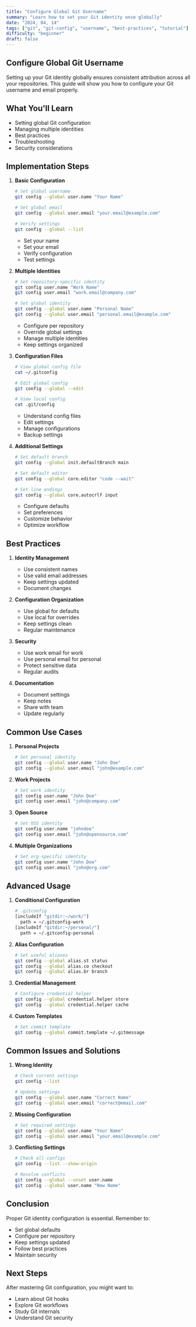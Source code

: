 ```yaml
---
title: "Configure Global Git Username"
summary: "Learn how to set your Git identity once globally"
date: "2024, 04, 14"
tags: ["git", "git-config", "username", "best-practices", "tutorial"]
difficulty: "beginner"
draft: false
---
```


## Configure Global Git Username

Setting up your Git identity globally ensures consistent attribution across all your repositories. This guide will show you how to configure your Git username and email properly.

## What You'll Learn

- Setting global Git configuration
- Managing multiple identities
- Best practices
- Troubleshooting
- Security considerations

## Implementation Steps

1. **Basic Configuration**

   ```bash
   # Set global username
   git config --global user.name "Your Name"

   # Set global email
   git config --global user.email "your.email@example.com"

   # Verify settings
   git config --global --list
   ```

   - Set your name
   - Set your email
   - Verify configuration
   - Test settings

2. **Multiple Identities**

   ```bash
   # Set repository-specific identity
   git config user.name "Work Name"
   git config user.email "work.email@company.com"

   # Set global identity
   git config --global user.name "Personal Name"
   git config --global user.email "personal.email@example.com"
   ```

   - Configure per repository
   - Override global settings
   - Manage multiple identities
   - Keep settings organized

3. **Configuration Files**

   ```bash
   # View global config file
   cat ~/.gitconfig

   # Edit global config
   git config --global --edit

   # View local config
   cat .git/config
   ```

   - Understand config files
   - Edit settings
   - Manage configurations
   - Backup settings

4. **Additional Settings**

   ```bash
   # Set default branch
   git config --global init.defaultBranch main

   # Set default editor
   git config --global core.editor "code --wait"

   # Set line endings
   git config --global core.autocrlf input
   ```

   - Configure defaults
   - Set preferences
   - Customize behavior
   - Optimize workflow

## Best Practices

1. **Identity Management**

   - Use consistent names
   - Use valid email addresses
   - Keep settings updated
   - Document changes

2. **Configuration Organization**

   - Use global for defaults
   - Use local for overrides
   - Keep settings clean
   - Regular maintenance

3. **Security**

   - Use work email for work
   - Use personal email for personal
   - Protect sensitive data
   - Regular audits

4. **Documentation**

   - Document settings
   - Keep notes
   - Share with team
   - Update regularly

## Common Use Cases

1. **Personal Projects**

   ```bash
   # Set personal identity
   git config --global user.name "John Doe"
   git config --global user.email "john@example.com"
   ```

2. **Work Projects**

   ```bash
   # Set work identity
   git config user.name "John Doe"
   git config user.email "john@company.com"
   ```

3. **Open Source**

   ```bash
   # Set OSS identity
   git config user.name "johndoe"
   git config user.email "john@opensource.com"
   ```

4. **Multiple Organizations**

   ```bash
   # Set org-specific identity
   git config user.name "John Doe"
   git config user.email "john@org.com"
   ```

## Advanced Usage

1. **Conditional Configuration**

   ```bash
   # .gitconfig
   [includeIf "gitdir:~/work/"]
     path = ~/.gitconfig-work
   [includeIf "gitdir:~/personal/"]
     path = ~/.gitconfig-personal
   ```

2. **Alias Configuration**

   ```bash
   # Set useful aliases
   git config --global alias.st status
   git config --global alias.co checkout
   git config --global alias.br branch
   ```

3. **Credential Management**

   ```bash
   # Configure credential helper
   git config --global credential.helper store
   git config --global credential.helper cache
   ```

4. **Custom Templates**

   ```bash
   # Set commit template
   git config --global commit.template ~/.gitmessage
   ```

## Common Issues and Solutions

1. **Wrong Identity**

   ```bash
   # Check current settings
   git config --list

   # Update settings
   git config --global user.name "Correct Name"
   git config --global user.email "correct@email.com"
   ```

2. **Missing Configuration**

   ```bash
   # Set required settings
   git config --global user.name "Your Name"
   git config --global user.email "your.email@example.com"
   ```

3. **Conflicting Settings**

   ```bash
   # Check all configs
   git config --list --show-origin

   # Resolve conflicts
   git config --global --unset user.name
   git config --global user.name "New Name"
   ```

## Conclusion

Proper Git identity configuration is essential. Remember to:

- Set global defaults
- Configure per repository
- Keep settings updated
- Follow best practices
- Maintain security

## Next Steps

After mastering Git configuration, you might want to:

- Learn about Git hooks
- Explore Git workflows
- Study Git internals
- Understand Git security
